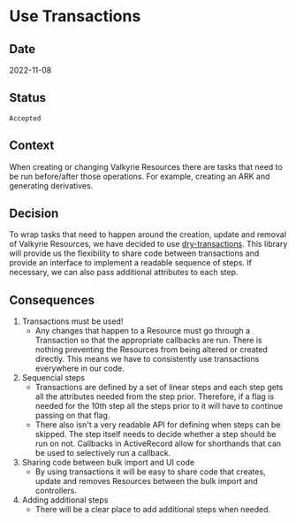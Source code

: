 # Use Transactions
   
## Date
2022-11-08

## Status
`Accepted`

## Context
When creating or changing Valkyrie Resources there are tasks that need to be run before/after those operations. For example, creating an ARK and generating derivatives.

## Decision
To wrap tasks that need to happen around the creation, update and removal of Valkyrie Resources, we have decided to use [dry-transactions](https://github.com/dry-rb/dry-transaction). This library will provide us the flexibility to share code between transactions and provide an interface to implement a readable sequence of steps. If necessary, we can also pass additional attributes to each step. 

## Consequences
1. Transactions must be used! 
   * Any changes that happen to a Resource must go through a Transaction so that the appropriate callbacks are run. There is nothing preventing the Resources from being altered or created directly. This means we have to consistently use transactions everywhere in our code.
2. Sequencial steps
   * Transactions are defined by a set of linear steps and each step gets all the attributes needed from the step prior. Therefore, if a flag is needed for the 10th step all the steps prior to it will have to continue passing on that flag.
   * There also isn't a very readable API for defining when steps can be skipped. The step itself needs to decide whether a step should be run on not. Callbacks in ActiveRecord allow for shorthands that can be used to selectively run a callback.
3. Sharing code between bulk import and UI code
   * By using transactions it will be easy to share code that creates, update and removes Resources between the bulk import and controllers. 
4. Adding additional steps 
   * There will be a clear place to add additional steps when needed.
